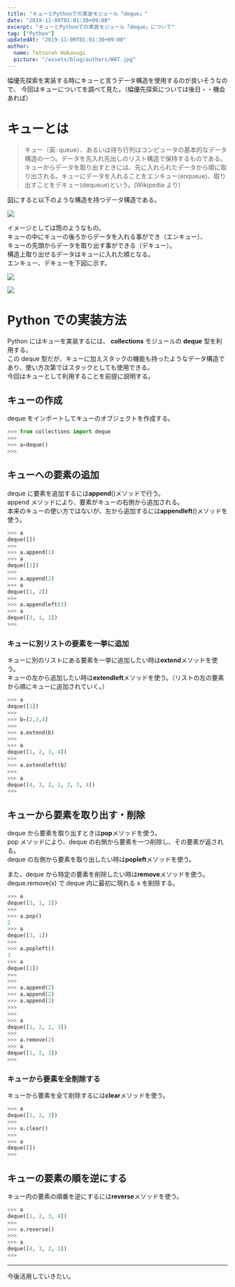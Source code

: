 ```yaml
---
title: "キューとPythonでの実装モジュール「deque」"
date: "2019-11-09T01:01:30+09:00"
excerpt: "キューとPythonでの実装モジュール「deque」について"
tag: ["Python"]
updatedAt: "2019-11-09T01:01:30+09:00"
author:
  name: Tatsuroh Wakasugi
  picture: "/assets/blog/authors/WAT.jpg"
---
```


幅優先探索を実装する時にキューと言うデータ構造を使用するのが良いそうなので、
今回はキューについてを調べて見た。（幅優先探索については後日・・機会あれば）

# キューとは

> キュー（英: queue）、あるいは待ち行列はコンピュータの基本的なデータ構造の一つ。データを先入れ先出しのリスト構造で保持するものである。キューからデータを取り出すときには、先に入れられたデータから順に取り出される。キューにデータを入れることをエンキュー(enqueue)、取り出すことをデキュー(dequeue)という。(Wikipedia より)

図にすると以下のような構造を持つデータ構造である。

![](/assets/note/programming/301_procon/queue_py/queue_example.png)

イメージとしては筒のようなもの。  
キューの中にキューの後ろからデータを入れる事ができ（エンキュー）、  
キューの先頭からデータを取り出す事ができる（デキュー）。  
構造上取り出せるデータはキューに入れた順となる。  
エンキュー、デキューを下図に示す。

![](/assets/note/programming/301_procon/queue_py/queue_enqueue.png)

![](/assets/note/programming/301_procon/queue_py/queue_dequeue.png)

# Python での実装方法

Python にはキューを実装するには、 **collections** モジュールの **deque** 型を利用する。  
この deque 型だが、キューに加えスタックの機能も持ったようなデータ構造であり、使い方次第ではスタックとしても使用できる。  
今回はキューとして利用することを前提に説明する。

## キューの作成

deque をインポートしてキューのオブジェクトを作成する。

```python
>>> from collections import deque
>>>
>>> a=deque()
>>>
```

## キューへの要素の追加

deque に要素を追加するには**append**()メソッドで行う。  
append メソッドにより、要素がキューの右側から追加される。  
本来のキューの使い方ではないが、左から追加するには**appendleft**()メソッドを使う。

```python
>>> a
deque([])
>>>
>>> a.append(1)
>>> a
deque([1])
>>>
>>> a.append(2)
>>> a
deque([1, 2])
>>>
>>> a.appendleft(3)
>>> a
deque([3, 1, 2])
>>>
```

### キューに別リストの要素を一挙に追加

キューに別のリストにある要素を一挙に追加したい時は**extend**メソッドを使う。  
キューの左から追加したい時は**extendleft**メソッドを使う。（リストの左の要素から順にキューに追加されていく。）

```python
>>> a
deque([1])
>>>
>>> b=[2,3,4]
>>>
>>> a.extend(b)
>>>
>>> a
deque([1, 2, 3, 4])
>>>
>>> a.extendleft(b)
>>>
>>> a
deque([4, 3, 2, 1, 2, 3, 4])
>>>
```

## キューから要素を取り出す・削除

deque から要素を取り出すときは**pop**メソッドを使う。  
pop メソッドにより、deque の右側から要素を一つ削除し、その要素が返される。  
deque の左側から要素を取り出したい時は**popleft**メソッドを使う。

また、deque から特定の要素を削除したい時は**remove**メソッドを使う。  
deque.remove(x) で deque 内に最初に現れる x を削除する。

```python
>>> a
deque([3, 1, 2])
>>>
>>> a.pop()
2
>>> a
deque([3, 1])
>>>
>>> a.popleft()
3
>>> a
deque([1])
>>>
>>>
>>> a.append(2)
>>> a.append(2)
>>> a.append(3)
>>>
>>>
>>> a
deque([1, 2, 2, 3])
>>>
>>> a.remove(2)
>>> a
deque([1, 2, 3])
>>>
```

### キューから要素を全削除する

キューから要素を全て削除するには**clear**メソッドを使う。

```python
>>> a
deque([1, 2, 3])
>>>
>>> a.clear()
>>>
>>> a
deque([])
>>>
```

## キューの要素の順を逆にする

キュー内の要素の順番を逆にするには**reverse**メソッドを使う。

```python
>>> a
deque([1, 2, 3, 4])
>>>
>>> a.reverse()
>>>
>>> a
deque([4, 3, 2, 1])
>>>
```

---

今後活用していきたい。

